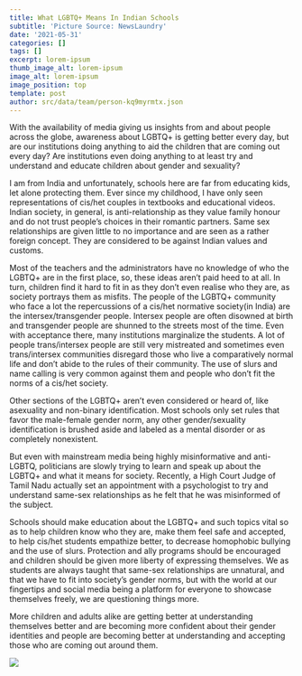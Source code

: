 ```yaml
---
title: What LGBTQ+ Means In Indian Schools
subtitle: 'Picture Source: NewsLaundry'
date: '2021-05-31'
categories: []
tags: []
excerpt: lorem-ipsum
thumb_image_alt: lorem-ipsum
image_alt: lorem-ipsum
image_position: top
template: post
author: src/data/team/person-kq9myrmtx.json
---
```

With the availability of media giving us insights from and about people across the globe, awareness about LGBTQ+ is getting better every day, but are our institutions doing anything to aid the children that are coming out every day? Are institutions even doing anything to at least try and understand and educate children about gender and sexuality?

I am from India and unfortunately, schools here are far from educating kids, let alone protecting them. Ever since my childhood, I have only seen representations of cis/het couples in textbooks and educational videos. Indian society, in general, is anti-relationship as they value family honour and do not trust people’s choices in their romantic partners. Same sex relationships are given little to no importance and are seen as a rather foreign concept. They are considered to be against Indian values and customs. 

Most of the teachers and the administrators have no knowledge of who the LGBTQ+ are in the first place, so, these ideas aren’t paid heed to at all. In turn, children find it hard to fit in as they don’t even realise who they are, as society portrays them as misfits. The people of the LGBTQ+ community who face a lot the repercussions of a cis/het normative society(in India) are the intersex/transgender people. Intersex people are often disowned at birth and transgender people are shunned to the streets most of the time. Even with acceptance there, many institutions marginalize the students. A lot of people trans/intersex people are still very mistreated and sometimes even trans/intersex communities disregard those who live a comparatively normal life and don’t abide to the rules of their community. The use of slurs and name calling is very common against them and people who don’t fit the norms of a cis/het society.

Other sections of the LGBTQ+ aren’t even considered or heard of, like asexuality and non-binary identification. Most schools only set rules that favor the male-female gender norm, any other gender/sexuality identification is brushed aside and labeled as a mental disorder or as completely nonexistent.

But even with mainstream media being highly misinformative and anti-LGBTQ, politicians are slowly trying to learn and speak up about the LGBTQ+ and what it means for society. Recently, a High Court Judge of Tamil Nadu actually set an appointment with a psychologist to try and understand same-sex relationships as he felt that he was misinformed of the subject.

Schools should make education about the LGBTQ+ and such topics vital so as to help children know who they are, make them feel safe and accepted, to help cis/het students empathize better, to decrease homophobic bullying and the use of slurs. Protection and ally programs should be encouraged and children should be given more liberty of expressing themselves. We as students are always taught that same-sex relationships are unnatural, and that we have to fit into society’s gender norms, but with the world at our fingertips and social media being a platform for everyone to showcase themselves freely, we are questioning things more.

More children and adults alike are getting better at understanding themselves better and are becoming more confident about their gender identities and people are becoming better at understanding and accepting those who are coming out around them.

![](https://lh6.googleusercontent.com/5GtyI39iEN7AVAFwb6I7eOBSMPaj0IOOnnFao2GRtdjyW6b01RuBoy5Rtw5KWmPujn4C1BwpgtbVjw7vsM38KQ97WiXPiqDMcPsv5VNKuqk4wQdE865Tw9S4-NtvfQ-jOUhmYJwS)
